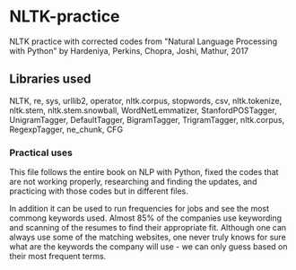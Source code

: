 # NLTK-practice
NLTK practice with corrected codes from "Natural Language Processing with Python" by Hardeniya, Perkins, Chopra, Joshi, Mathur, 2017 

## Libraries used

NLTK, re, sys, urllib2, operator, nltk.corpus, stopwords, csv, nltk.tokenize, nltk.stem, nltk.stem.snowball, WordNetLemmatizer, StanfordPOSTagger, UnigramTagger, DefaultTagger, BigramTagger, TrigramTagger, nltk.corpus, RegexpTagger, ne_chunk, CFG

### Practical uses

This file follows the entire book on NLP with Python, fixed the codes that are not working properly, researching and finding the updates, and practicing with those codes but in different files. 

In addition it can be used to run frequencies for jobs and see the most commong keywords used. Almost 85% of the companies use keywording and scanning of the resumes to find their appropriate fit.
Although one can always use some of the matching websites, one never truly knows for sure what are the keywords the company will use - we can only guess based on their most frequent terms. 






